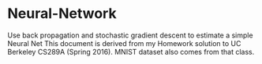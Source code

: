 # Neural-Network
Use back propagation and stochastic gradient descent to estimate a simple Neural Net
This document is derived from my Homework solution to UC Berkeley CS289A (Spring 2016). MNIST dataset also comes from that class.

